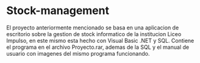 # Stock-management
El proyecto anteriormente mencionado se basa en una aplicacion de escritorio sobre la gestion de stock informatico de la institucion Liceo Impulso, en este mismo esta hecho con Visual Basic .NET y SQL.
Contiene el programa en el archivo Proyecto.rar, ademas de la SQL y el manual de usuario con imagenes del mismo programa funcionando.

